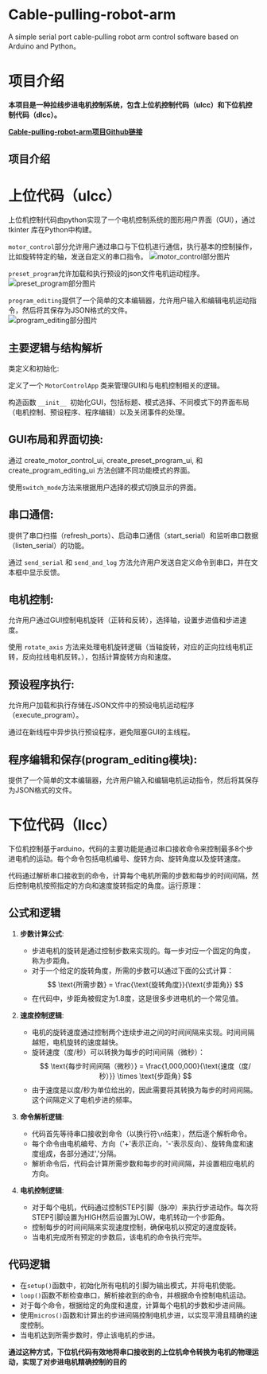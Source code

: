 # Cable-pulling-robot-arm
A simple serial port cable-pulling robot arm control software based on Arduino and Python。
# 项目介绍

**本项目是一种拉线步进电机控制系统，包含上位机控制代码（ulcc）和下位机控制代码（dlcc）。**


**[Cable-pulling-robot-arm项目Github链接](https://github.com/10032-bili/Cable-pulling-robot-arm/ "https://github.com/10032-bili/Cable-pulling-robot-arm/")**
## 项目介绍

# 上位代码（ulcc）
  上位机控制代码由python实现了一个电机控制系统的图形用户界面（GUI），通过 tkinter 库在Python中构建。
  
  `motor_control`部分允许用户通过串口与下位机进行通信，执行基本的控制操作，比如旋转特定的轴，发送自定义的串口指令。
  ![motor_control部分图片](pic/motor_control.jpg "motor_control部分图片")

  `preset_program`允许加载和执行预设的json文件电机运动程序。
  ![preset_program部分图片](pic/preset_program.jpg "preset_program部分图片")

  `program_editing`提供了一个简单的文本编辑器，允许用户输入和编辑电机运动指令，然后将其保存为JSON格式的文件。  
  ![program_editing部分图片](pic/program_editing.jpg "program_editing部分图片")

## 主要逻辑与结构解析
类定义和初始化:  


定义了一个 `MotorControlApp` 类来管理GUI和与电机控制相关的逻辑。

构造函数 `__init__ `初始化GUI，包括标题、模式选择、不同模式下的界面布局（电机控制、预设程序、程序编辑）以及关闭事件的处理。  

## GUI布局和界面切换:

  通过 create_motor_control_ui, create_preset_program_ui, 和 create_program_editing_ui 方法创建不同功能模式的界面。  

使用`switch_mode`方法来根据用户选择的模式切换显示的界面。  

## 串口通信:

提供了串口扫描（refresh_ports）、启动串口通信（start_serial）和监听串口数据（listen_serial）的功能。  

通过 `send_serial` 和 `send_and_log` 方法允许用户发送自定义命令到串口，并在文本框中显示反馈。
## 电机控制:

允许用户通过GUI控制电机旋转（正转和反转），选择轴，设置步进值和步进速度。  

使用 `rotate_axis` 方法来处理电机旋转逻辑（当轴旋转，对应的正向拉线电机正转，反向拉线电机反转。），包括计算旋转方向和速度。  

## 预设程序执行:  


允许用户加载和执行存储在JSON文件中的预设电机运动程序（execute_program）。  

通过在新线程中异步执行预设程序，避免阻塞GUI的主线程。  

## 程序编辑和保存(program_editing模块):

提供了一个简单的文本编辑器，允许用户输入和编辑电机运动指令，然后将其保存为JSON格式的文件。

# 下位代码（llcc）


  下位机控制基于arduino，代码的主要功能是通过串口接收命令来控制最多8个步进电机的运动。每个命令包括电机编号、旋转方向、旋转角度以及旋转速度。
  
  代码通过解析串口接收到的命令，计算每个电机所需的步数和每步的时间间隔，然后控制电机按照指定的方向和速度旋转指定的角度。运行原理：

## 公式和逻辑

1. **步数计算公式**:
   - 步进电机的旋转是通过控制步数来实现的。每一步对应一个固定的角度，称为步距角。
   - 对于一个给定的旋转角度，所需的步数可以通过下面的公式计算：
     $$
     \text{所需步数} = \frac{\text{旋转角度}}{\text{步距角}}
     $$
   - 在代码中，步距角被假定为1.8度，这是很多步进电机的一个常见值。

2. **速度控制逻辑**:
   - 电机的旋转速度通过控制两个连续步进之间的时间间隔来实现。时间间隔越短，电机旋转的速度越快。
   - 旋转速度（度/秒）可以转换为每步的时间间隔（微秒）：
     $$
     \text{每步时间间隔（微秒）} = \frac{1,000,000}{\text{速度（度/秒）}} \times \text{步距角}
     $$
   - 由于速度是以度/秒为单位给出的，因此需要将其转换为每步的时间间隔。这个间隔定义了电机步进的频率。

3. **命令解析逻辑**:
   - 代码首先等待串口接收到命令（以换行符`\n`结束），然后逐个解析命令。
   - 每个命令由电机编号、方向（'+'表示正向，'-'表示反向）、旋转角度和速度组成，各部分通过','分隔。
   - 解析命令后，代码会计算所需步数和每步的时间间隔，并设置相应电机的方向。

4. **电机控制逻辑**:
   - 对于每个电机，代码通过控制STEP引脚（脉冲）来执行步进动作。每次将STEP引脚设置为HIGH然后设置为LOW，电机转动一个步距角。
   - 控制每步的时间间隔来实现速度控制，确保电机以预定的速度旋转。
   - 当电机完成所有预定的步数后，该电机的命令执行完毕。

## 代码逻辑

- 在`setup()`函数中，初始化所有电机的引脚为输出模式，并将电机使能。
- `loop()`函数不断检查串口，解析接收到的命令，并根据命令控制电机运动。
- 对于每个命令，根据给定的角度和速度，计算每个电机的步数和步进间隔。
- 使用`micros()`函数和计算出的步进间隔控制电机步进，以实现平滑且精确的速度控制。
- 当电机达到所需步数时，停止该电机的步进。

**通过这种方式，下位机代码有效地将串口接收到的上位机命令转换为电机的物理运动，实现了对步进电机精确控制的目的**
